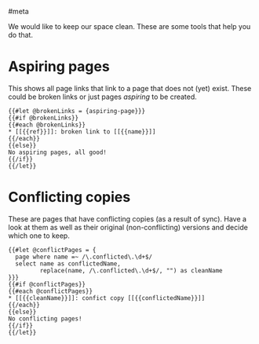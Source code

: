 #meta

We would like to keep our space clean. These are some tools that help you do that.

# Aspiring pages
This shows all page links that link to a page that does not (yet) exist. These could be broken links or just pages _aspiring_ to be created.

```template
{{#let @brokenLinks = {aspiring-page}}}
{{#if @brokenLinks}}
{{#each @brokenLinks}}
* [[{{ref}}]]: broken link to [[{{name}}]]
{{/each}}
{{else}}
No aspiring pages, all good!
{{/if}}
{{/let}}
```

# Conflicting copies
These are pages that have conflicting copies (as a result of sync). Have a look at them as well as their original (non-conflicting) versions and decide which one to keep.

```template
{{#let @conflictPages = {
  page where name =~ /\.conflicted\.\d+$/
  select name as conflictedName,
         replace(name, /\.conflicted\.\d+$/, "") as cleanName
}}}
{{#if @conflictPages}}
{{#each @conflictPages}}
* [[{{cleanName}}]]: confict copy [[{{conflictedName}}]]
{{/each}}
{{else}}
No conflicting pages!
{{/if}}
{{/let}}
```
